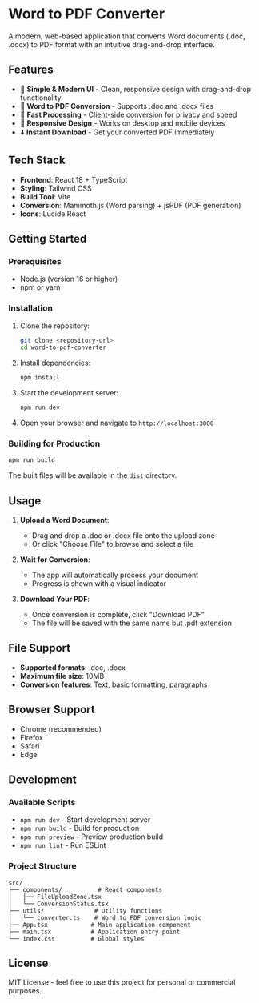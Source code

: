 # Word to PDF Converter

A modern, web-based application that converts Word documents (.doc, .docx) to PDF format with an intuitive drag-and-drop interface.

## Features

- 🎯 **Simple & Modern UI** - Clean, responsive design with drag-and-drop functionality
- 📄 **Word to PDF Conversion** - Supports .doc and .docx files
- 🚀 **Fast Processing** - Client-side conversion for privacy and speed
- 📱 **Responsive Design** - Works on desktop and mobile devices
- ⬇️ **Instant Download** - Get your converted PDF immediately

## Tech Stack

- **Frontend**: React 18 + TypeScript
- **Styling**: Tailwind CSS
- **Build Tool**: Vite
- **Conversion**: Mammoth.js (Word parsing) + jsPDF (PDF generation)
- **Icons**: Lucide React

## Getting Started

### Prerequisites

- Node.js (version 16 or higher)
- npm or yarn

### Installation

1. Clone the repository:
   ```bash
   git clone <repository-url>
   cd word-to-pdf-converter
   ```

2. Install dependencies:
   ```bash
   npm install
   ```

3. Start the development server:
   ```bash
   npm run dev
   ```

4. Open your browser and navigate to `http://localhost:3000`

### Building for Production

```bash
npm run build
```

The built files will be available in the `dist` directory.

## Usage

1. **Upload a Word Document**:
   - Drag and drop a .doc or .docx file onto the upload zone
   - Or click "Choose File" to browse and select a file

2. **Wait for Conversion**:
   - The app will automatically process your document
   - Progress is shown with a visual indicator

3. **Download Your PDF**:
   - Once conversion is complete, click "Download PDF"
   - The file will be saved with the same name but .pdf extension

## File Support

- **Supported formats**: .doc, .docx
- **Maximum file size**: 10MB
- **Conversion features**: Text, basic formatting, paragraphs

## Browser Support

- Chrome (recommended)
- Firefox
- Safari
- Edge

## Development

### Available Scripts

- `npm run dev` - Start development server
- `npm run build` - Build for production
- `npm run preview` - Preview production build
- `npm run lint` - Run ESLint

### Project Structure

```
src/
├── components/          # React components
│   ├── FileUploadZone.tsx
│   └── ConversionStatus.tsx
├── utils/              # Utility functions
│   └── converter.ts    # Word to PDF conversion logic
├── App.tsx            # Main application component
├── main.tsx           # Application entry point
└── index.css          # Global styles
```

## License

MIT License - feel free to use this project for personal or commercial purposes.